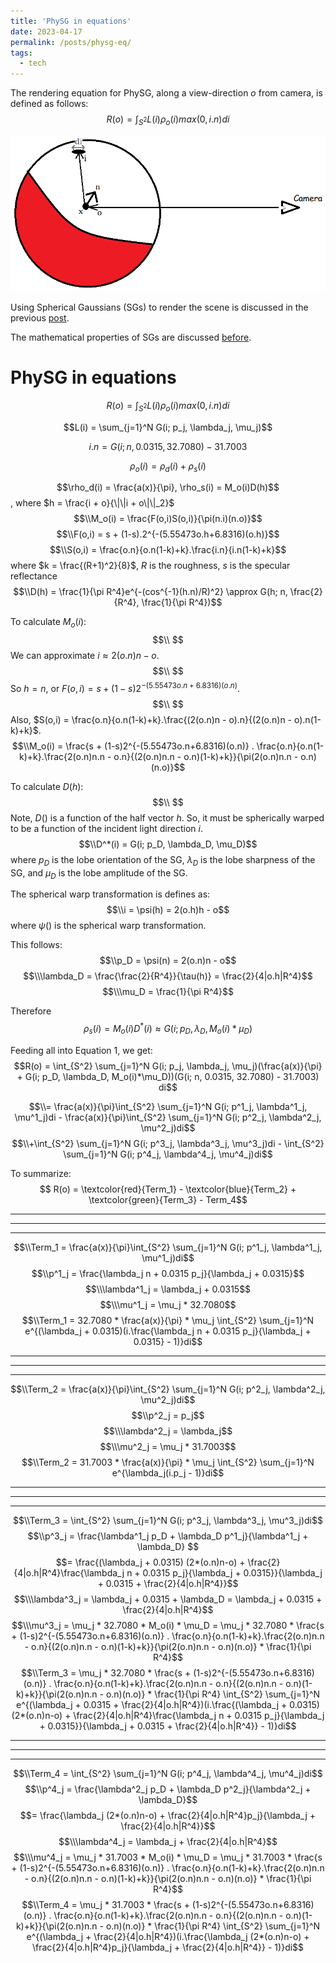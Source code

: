 ```yaml
---
title: 'PhySG in equations'
date: 2023-04-17
permalink: /posts/physg-eq/
tags:
  - tech
---
```


The rendering equation for PhySG, along a view-direction $o$ from camera, is defined as follows:
$$R(o) = \int_{S^2} L(i) \rho_o(i) max(0, i.n) di$$

![alt text](https://raw.githubusercontent.com/alakhag/alakhag.github.io/master/images/rendering_eqn.png "Rendering Equation")

Using Spherical Gaussians (SGs) to render the scene is discussed in the previous [post](https://alakhag.github.io/posts/sg-render/).

The mathematical properties of SGs are discussed [before](https://alakhag.github.io/posts/sg/).

# PhySG in equations

$$R(o) = \int_{S^2} L(i) \rho_o(i) max(0, i.n) di$$

$$L(i) = \sum_{j=1}^N G(i; p_j, \lambda_j, \mu_j)$$

$$i.n = G(i; n, 0.0315, 32.7080) - 31.7003$$

$$\rho_o(i) = \rho_d(i) + \rho_s(i)$$

$$\rho_d(i) = \frac{a(x)}{\pi},   \rho_s(i) = M_o(i)D(h)$$, where $h = \frac{i + o}{\|\|i + o\|\|_2}$
$$\\M_o(i) = \frac{F(o,i)S(o,i)}{\pi(n.i)(n.o)}$$
$$\\F(o,i) = s + (1-s).2^{-(5.55473o.h+6.8316)(o.h)}$$
$$\\S(o,i) = \frac{o.n}{o.n(1-k)+k}.\frac{i.n}{i.n(1-k)+k}$$ where $k = \frac{(R+1)^2}{8}$, $R$ is the roughness, $s$ is the specular reflectance
$$\\D(h) = \frac{1}{\pi R^4}e^{-(cos^{-1}(h.n)/R)^2} \approx G(h; n, \frac{2}{R^4}, \frac{1}{\pi R^4})$$

To calculate $M_o(i)$:
$$\\ $$We can approximate $i \approx 2(o.n)n - o$.
$$\\ $$So $h=n$, or $F(o,i) = s + (1-s)2^{-(5.55473o.n+6.8316)(o.n)}$.
$$\\ $$Also, $S(o,i) = \frac{o.n}{o.n(1-k)+k}.\frac{(2(o.n)n - o).n}{(2(o.n)n - o).n(1-k)+k}$.
$$\\M_o(i) = \frac{s + (1-s)2^{-(5.55473o.n+6.8316)(o.n)} . \frac{o.n}{o.n(1-k)+k}.\frac{2(o.n)n.n - o.n}{(2(o.n)n.n - o.n)(1-k)+k}}{\pi(2(o.n)n.n - o.n)(n.o)}$$

To calculate $D(h)$:
$$\\ $$Note, $D()$ is a function of the half vector $h$. So, it must be spherically warped to be a function of the incident light direction $i$.
$$\\D^*(i) = G(i; p_D, \lambda_D, \mu_D)$$ where $p_D$ is the lobe orientation of the SG, $\lambda_D$ is the lobe sharpness of the SG, and $\mu_D$ is the lobe amplitude of the SG.

The spherical warp transformation is defines as:
$$\\i = \psi(h) = 2(o.h)h - o$$
where $\psi()$ is the spherical warp transformation.

This follows:
$$\\p_D = \psi(n) = 2(o.n)n - o$$
$$\\\lambda_D = \frac{\frac{2}{R^4}}{\tau(h)} = \frac{2}{4|o.h|R^4}$$
$$\\\mu_D = \frac{1}{\pi R^4}$$

Therefore
$$\rho_s(i) = M_o(i)D^*(i) \approx G(i; p_D, \lambda_D, M_o(i)*\mu_D)$$

Feeding all into Equation 1, we get:
$$R(o) = \int_{S^2} \sum_{j=1}^N G(i; p_j, \lambda_j, \mu_j)(\frac{a(x)}{\pi} + G(i; p_D, \lambda_D, M_o(i)*\mu_D))(G(i; n, 0.0315, 32.7080) - 31.7003) di$$

$$\\= \frac{a(x)}{\pi}\int_{S^2} \sum_{j=1}^N G(i; p^1_j, \lambda^1_j, \mu^1_j)di - \frac{a(x)}{\pi}\int_{S^2} \sum_{j=1}^N G(i; p^2_j, \lambda^2_j, \mu^2_j)di$$
$$\\+\int_{S^2} \sum_{j=1}^N G(i; p^3_j, \lambda^3_j, \mu^3_j)di - \int_{S^2} \sum_{j=1}^N G(i; p^4_j, \lambda^4_j, \mu^4_j)di$$

To summarize:
$$ R(o) = \textcolor{red}{Term_1} - \textcolor{blue}{Term_2} + \textcolor{green}{Term_3} - Term_4$$

<hr><hr><hr>

$$\\Term_1 = \frac{a(x)}{\pi}\int_{S^2} \sum_{j=1}^N G(i; p^1_j, \lambda^1_j, \mu^1_j)di$$
$$\\p^1_j = \frac{\lambda_j n + 0.0315 p_j}{\lambda_j + 0.0315}$$
$$\\\lambda^1_j = \lambda_j + 0.0315$$
$$\\\mu^1_j = \mu_j * 32.7080$$
$$\\Term_1 = 32.7080 * \frac{a(x)}{\pi} * \mu_j \int_{S^2} \sum_{j=1}^N e^{(\lambda_j + 0.0315)(i.\frac{\lambda_j n + 0.0315 p_j}{\lambda_j + 0.0315} - 1)}di$$

<hr><hr><hr>

$$\\Term_2 = \frac{a(x)}{\pi}\int_{S^2} \sum_{j=1}^N G(i; p^2_j, \lambda^2_j, \mu^2_j)di$$
$$\\p^2_j = p_j$$
$$\\\lambda^2_j = \lambda_j$$
$$\\\mu^2_j = \mu_j * 31.7003$$
$$\\Term_2 = 31.7003 * \frac{a(x)}{\pi} * \mu_j \int_{S^2} \sum_{j=1}^N e^{\lambda_j(i.p_j - 1)}di$$

<hr><hr><hr>

$$\\Term_3 = \int_{S^2} \sum_{j=1}^N G(i; p^3_j, \lambda^3_j, \mu^3_j)di$$
$$\\p^3_j = \frac{\lambda^1_j p_D + \lambda_D p^1_j}{\lambda^1_j + \lambda_D} $$
$$= \frac{(\lambda_j + 0.0315) (2*(o.n)n-o) + \frac{2}{4|o.h|R^4}\frac{\lambda_j n + 0.0315 p_j}{\lambda_j + 0.0315}}{\lambda_j + 0.0315 + \frac{2}{4|o.h|R^4}}$$
$$\\\lambda^3_j = \lambda_j + 0.0315 + \lambda_D = \lambda_j + 0.0315 + \frac{2}{4|o.h|R^4}$$
$$\\\mu^3_j = \mu_j * 32.7080 * M_o(i) * \mu_D = \mu_j * 32.7080 * \frac{s + (1-s)2^{-(5.55473o.n+6.8316)(o.n)} . \frac{o.n}{o.n(1-k)+k}.\frac{2(o.n)n.n - o.n}{(2(o.n)n.n - o.n)(1-k)+k}}{\pi(2(o.n)n.n - o.n)(n.o)} * \frac{1}{\pi R^4}$$
$$\\Term_3 = \mu_j * 32.7080 * \frac{s + (1-s)2^{-(5.55473o.n+6.8316)(o.n)} . \frac{o.n}{o.n(1-k)+k}.\frac{2(o.n)n.n - o.n}{(2(o.n)n.n - o.n)(1-k)+k}}{\pi(2(o.n)n.n - o.n)(n.o)} * \frac{1}{\pi R^4} \int_{S^2} \sum_{j=1}^N e^{(\lambda_j + 0.0315 + \frac{2}{4|o.h|R^4})(i.\frac{(\lambda_j + 0.0315) (2*(o.n)n-o) + \frac{2}{4|o.h|R^4}\frac{\lambda_j n + 0.0315 p_j}{\lambda_j + 0.0315}}{\lambda_j + 0.0315 + \frac{2}{4|o.h|R^4}} - 1)}di$$

<hr><hr><hr>

$$\\Term_4 = \int_{S^2} \sum_{j=1}^N G(i; p^4_j, \lambda^4_j, \mu^4_j)di$$
$$\\p^4_j = \frac{\lambda^2_j p_D + \lambda_D p^2_j}{\lambda^2_j + \lambda_D}$$
$$= \frac{\lambda_j (2*(o.n)n-o) + \frac{2}{4|o.h|R^4}p_j}{\lambda_j + \frac{2}{4|o.h|R^4}}$$
$$\\\lambda^4_j = \lambda_j + \frac{2}{4|o.h|R^4}$$
$$\\\mu^4_j = \mu_j * 31.7003 * M_o(i) * \mu_D = \mu_j * 31.7003 * \frac{s + (1-s)2^{-(5.55473o.n+6.8316)(o.n)} . \frac{o.n}{o.n(1-k)+k}.\frac{2(o.n)n.n - o.n}{(2(o.n)n.n - o.n)(1-k)+k}}{\pi(2(o.n)n.n - o.n)(n.o)} * \frac{1}{\pi R^4}$$
$$\\Term_4 = \mu_j * 31.7003 * \frac{s + (1-s)2^{-(5.55473o.n+6.8316)(o.n)} . \frac{o.n}{o.n(1-k)+k}.\frac{2(o.n)n.n - o.n}{(2(o.n)n.n - o.n)(1-k)+k}}{\pi(2(o.n)n.n - o.n)(n.o)} * \frac{1}{\pi R^4} \int_{S^2} \sum_{j=1}^N e^{(\lambda_j + \frac{2}{4|o.h|R^4})(i.\frac{\lambda_j (2*(o.n)n-o) + \frac{2}{4|o.h|R^4}p_j}{\lambda_j + \frac{2}{4|o.h|R^4}} - 1)}di$$
